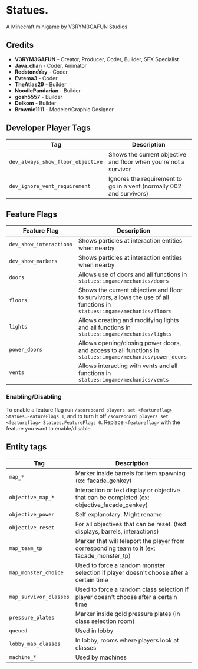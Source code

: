# Statues.
A Minecraft minigame by V3RYM3GAFUN Studios

## Credits
- **V3RYM3GAFUN** - Creator, Producer, Coder, Builder, SFX Specialist
- **Java_chan** - Coder, Animator
- **RedstoneYay** - Coder
- **Evtema3** - Coder
- **TheAtlas29** - Builder
- **NoodlePandarian** - Builder
- **gosh5557** - Builder
- **Delkom** - Builder
- **Brownie1111** - Modeler/Graphic Designer


## Developer Player Tags
| Tag                               | Description                                                          |
|-----------------------------------|----------------------------------------------------------------------|
| `dev_always_show_floor_objective` | Shows the current objective and floor when you're not a survivor     |
| `dev_ignore_vent_requirement`     | Ignores the requirement to go in a vent (normally 002 and survivors) |

## Feature Flags
| Feature Flag            | Description                                                                                                              |
|-------------------------|--------------------------------------------------------------------------------------------------------------------------|
| `dev_show_interactions` | Shows particles at interaction entities when nearby                                                                      |
| `dev_show_markers`      | Shows particles at interaction entities when nearby                                                                      |
| `doors`                 | Allows use of doors and all functions in `statues:ingame/mechanics/doors`                                                |
| `floors`                | Shows the current objective and floor to survivors, allows the use of all functions in `statues:ingame/mechanics/floors` |
| `lights`                | Allows creating and modifying lights and all functions in `statues:ingame/mechanics/lights`                              |
| `power_doors`           | Allows opening/closing power doors, and access to all functions in `statues:ingame/mechanics/power_doors`                |
| `vents`                 | Allows interacting with vents and all functions in `statues:ingame/mechanics/vents`                                      |


### Enabling/Disabling
To enable a feature flag run `/scoreboard players set <featureflag> Statues.FeatureFlags 1`, and to turn it off `/scoreboard players set <featureflag> Statues.FeatureFlags 0`. Replace `<featureflag>` with the feature you want to enable/disable.

## Entity tags 
| Tag                   | Description                                                                                   |
|-----------------------|-----------------------------------------------------------------------------------------------|
| `map_*`               | Marker inside barrels for item spawning (ex: facade_genkey)                                   |
| `objective_map_*`     | Interaction or text display or objective that can be completed (ex: objective_facade_genkey)  |
| `objective_power`     | Self explanotary. Might rename                                                                |
| `objective_reset`     | For all objectives that can be reset. (text displays, barrels, interactions)                  |
| `map_team_tp`         | Marker that will teleport the player from corresponding team to it (ex: facade_monster_tp)    |
| `map_monster_choice`  | Used to force a random monster selection if player doesn't choose after a certain time        |
| `map_survivor_classes`| Used to force a random class selection if player doesn't choose after a certain time          |
| `pressure_plates`     | Marker inside gold pressure plates (in class selection room)                                  |
| `queued`              | Used in lobby                                                                                 |
| `lobby_map_classes`   | In lobby, rooms where players look at classes                                                 | 
| `machine_*`           | Used by machines                                                                              |
